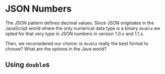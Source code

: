 # JSON Numbers

The JSON pattern defines decimal values.
Since JSON originates in the JavaScript world
where the only numerical data type is a binary `double`
we opted for that very type in JSON numbers in version 1.0.x and 1.1.x.

Then, we reconsidered our choice: is `double` really the best
format to choose? What are the options in the Java world?


## Using `double`s


